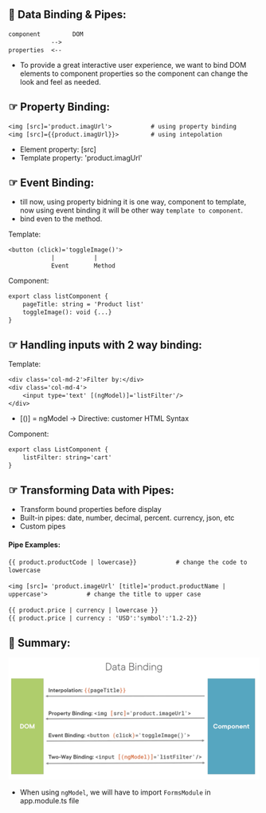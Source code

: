 ## 🔗 Data Binding & Pipes:
```
component         DOM
            -->  
properties  <--
```
- To provide a great interactive user experience, we want to bind DOM elements to component properties so the component can change the look and feel as needed.

## ☞ Property Binding:
```
<img [src]='product.imagUrl'>           # using property binding
<img [src]={{product.imagUrl}}>         # using intepolation
```
- Element property: [src]
- Template property: 'product.imagUrl'

## ☞ Event Binding:
- till now, using property bidning it is one way, component to template, now using event binding it will be other way `template to component`.
- bind even to the method.

Template:
```
<button (click)='toggleImage()'>
            |           |
            Event       Method
```

Component:
```
export class listComponent {
    pageTitle: string = 'Product list'
    toggleImage(): void {...}
}
```

## ☞ Handling inputs with 2 way binding:
Template:
```
<div class='col-md-2'>Filter by:</div>
<div class='col-md-4'>
    <input type='text' [(ngModel)]='listFilter'/>
</div>
```
- [()] = ngModel -> Directive: customer HTML Syntax

Component:
```
export class ListComponent {
    listFilter: string='cart'
}
```

## ☞ Transforming Data with Pipes:
- Transform bound properties before display
- Built-in pipes: date, number, decimal, percent. currency, json, etc
- Custom pipes

#### Pipe Examples:
```
{{ product.productCode | lowercase}}           # change the code to lowercase

<img [src]= 'product.imageUrl' [title]='product.productName | uppercase'>           # change the title to upper case

{{ product.price | currency | lowercase }}
{{ product.price | currency : 'USD':'symbol':'1.2-2}} 
```

## 🔗 Summary:
![](../img/img6.png)

- When using `ngModel`, we will have to import `FormsModule` in app.module.ts file